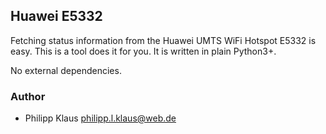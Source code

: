 
## Huawei E5332

Fetching status information from the Huawei UMTS WiFi Hotspot E5332 is easy.
This is a tool does it for you. It is written in plain Python3+.

No external dependencies.

### Author

* Philipp Klaus <philipp.l.klaus@web.de>

